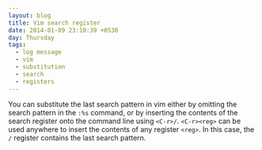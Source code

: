 ```yaml
---
layout: blog
title: Vim search register
date: 2014-01-09 23:10:39 +0530
day: Thursday
tags:
  - log message
  - vim
  - substitution
  - search
  - registers
---
```


You can substitute the last search pattern in vim either by omitting the search pattern in the `:%s` command, or by inserting the contents of the search register onto the command line using `<C-r>/`. `<C-r><reg>` can be used anywhere to insert the contents of any register `<reg>`. In this case, the `/` register contains the last search pattern.
